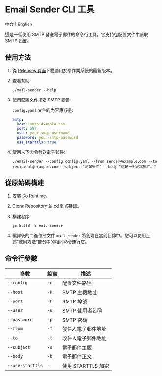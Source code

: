 # Email Sender CLI 工具

中文 | [English](https://github.com/jerry12122/mail-sender/blob/main/Readme_en.md)

這是一個使用 SMTP 發送電子郵件的命令行工具。它支持從配置文件中讀取 SMTP 設置。

## 使用方法

1. 從 [Releases 頁面](https://github.com/jerry12122/mail-sender/releases)下載適用於您作業系統的最新版本。
2. 查看幫助:
   ```
   ./mail-sender --help
   ```
3. 使用配置文件指定 SMTP 設置:
   
   `config.yaml` 文件的內容應該是:
   ```yaml
   smtp:
     host: smtp.example.com
     port: 587
     user: your-smtp-username
     password: your-smtp-password
     use_starttls: true
   ```
4. 使用以下命令發送電子郵件:
   ```
   ./email-sender --config config.yaml --from sender@example.com --to recipient@example.com --subject "測試郵件" --body "這是一封測試郵件。"
   ```



## 從原始碼構建

1. 安裝 Go Runtime。
2. Clone Repository 並 cd 到該目錄。
3. 構建程序:
   ```
   go build -o mail-sender
   ```

4. 編譯後的二進位制文件 `mail-sender` 將創建在當前目錄中。您可以使用上述"使用方法"部分中的相同命令運行它。

## 命令行參數

| 參數 | 縮寫 | 描述 |
| --- | --- | --- |
| `--config` | `-c` | 配置文件路徑 |
| `--host` | `-H` | SMTP 主機地址 |
| `--port` | `-P` | SMTP 埠號 |
| `--user` | `-u` | SMTP 使用者名稱 |
| `--password` | `-p` | SMTP 密碼 |
| `--from` | `-f` | 發件人電子郵件地址 |
| `--to` | `-t` | 收件人電子郵件地址 |
| `--subject` | `-s` | 電子郵件主題 |
| `--body` | `-b` | 電子郵件正文 |
| `--use-starttls` | - | 使用 STARTTLS 加密 |
